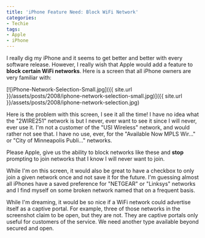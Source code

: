 ```yaml
---
title: 'iPhone Feature Need: Block WiFi Network'
categories:
- Techie
tags:
- Apple
- iPhone
---
```


I really dig my iPhone and it seems to get better and better with every software release. However, I really wish that Apple would add a feature to **block certain WiFi networks**. Here is a screen that all iPhone owners are very familiar with:

[![iPhone-Network-Selection-Small.jpg]({{ site.url }}/assets/posts/2008/iphone-network-selection-small.jpg)]({{ site.url }}/assets/posts/2008/iphone-network-selection.jpg)

Here is the problem with this screen, I see it all the time! I have no idea what the "2WIRE251" network is but I never, ever want to see it since I will never, ever use it. I'm not a customer of the "USI Wireless" network, and would rather not see that. I have no use, ever, for the "Available Now MPLS Wir..." or "City of Minneapolis Publi..." networks.

Please Apple, give us the ability to block networks like these and **stop** prompting to join networks that I know I will never want to join.

While I'm on this screen, it would also be great to have a checkbox to only join a given network once and not save it for the future. I'm guessing almost all iPhones have a saved preference for "NETGEAR" or "Linksys" networks and I find myself on some broken network named that on a frequent basis.

While I'm dreaming, it would be so nice if a WiFi network could advertise itself as a captive portal. For example, three of those networks in the screenshot claim to be open, but they are not. They are captive portals only useful for customers of the service. We need another type available beyond secured and open.

